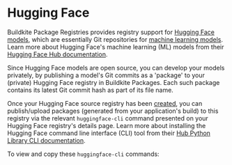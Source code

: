 # Hugging Face

Buildkite Package Registries provides registry support for [Hugging Face models](https://huggingface.co/models), which are essentially Git repositories for [machine learning models](https://en.wikipedia.org/wiki/Machine_learning#Models). Learn more about Hugging Face's machine learning (ML) models from their [Hugging Face Hub documentation](https://huggingface.co/docs/hub/en/index#models).

Since Hugging Face models are open source, you can develop your models privately, by publishing a model's Git commits as a 'package' to your (private) Hugging Face registry in Buildkite Packages. Each such package contains its latest Git commit hash as part of its file name.

Once your Hugging Face source registry has been [created](/docs/package-registries/manage-registries#create-a-source-registry), you can publish/upload packages (generated from your application's build) to this registry via the relevant `huggingface-cli` command presented on your Hugging Face registry's details page. Learn more about installing the Hugging Face command line interface (CLI) tool from their [Hub Python Library CLI documentation](https://huggingface.co/docs/huggingface_hub/main/en/guides/cli).

To view and copy these `huggingface-cli` commands:

